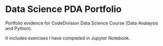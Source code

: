 # Data Science PDA Portfolio

Portfolio evidence for CodeDivision Data Science Course (Data Analaysis and Python).

It includes exercises I have completed in Jupyter Notebook.
